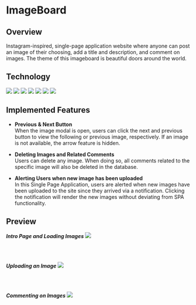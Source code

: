 # ImageBoard

## Overview

Instagram-inspired, single-page application website where anyone can post an image of their choosing, add a title and description, and comment on images. The theme of this imageboard is beautiful doors around the world.

## Technology
<span><img src="https://img.shields.io/badge/JavaScript-blue?style=flat-square&logo=javascript&logoColor=white"></span>
<span><img src="https://img.shields.io/badge/Vue.js-black?style=flat-square&logo=vuedotjs"></span>
<span><img src="https://img.shields.io/badge/Express-lightgrey?style=flat-square&logo=express"></span>
<span><img src="https://img.shields.io/badge/Node.js-green?style=flat-square&logo=nodedotjs"></span>
<span><img src="https://img.shields.io/badge/PostgreSQL-9cf?style=flat-square&logo=postgresql"></span>
<span><img src="https://img.shields.io/badge/Heroku-blueviolet?style=flat-square&logo=heroku"></span>
<span><img src="https://img.shields.io/badge/S3-important?style=flat-square&logo=amazons3&logoColor=white"></span>

## Implemented Features

- **Previous & Next Button**
    <br>
   When the image modal is open, users can click the next and previous button to view the following or previous image, respectively. If an image is not available, the arrow feature is hidden.

- **Deleting Images and Related Comments**
    <br>
    Users can delete any image. When doing so, all comments related to the specific image will also be deleted in the database.

- **Alerting Users when new image has been uploaded**
    <br>
    In this Single Page Application, users are alerted when new images have been uploaded to the site since they arrived via a notification. Clicking the notification will render the new images without deviating from SPA functionality.


## Preview

**_Intro Page and Loading Images_**
<img src="public/intro.gif">

<br>
<br>

**_Uploading an Image_**
<img src="public/upload.gif">

<br>
<br>

**_Commenting on Images_**
<img src="public/commenting.gif">
